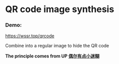 # QR code image synthesis

### Demo:
https://wssr.top/qrcode

Combine into a regular image to hide the QR code

**The principle comes from UP [偶尔有点小迷糊](https://www.bilibili.com/video/BV1Yu4m1T7B8)**
